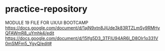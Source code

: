 # practice-repository
MODULE 19 FILE FOR UX/UI BOOTCAMP
https://docs.google.com/document/d/1ajN9xtn8JjUde3k83RTZLmSy9RMHyQFAWmR8_uYmhk4/edit
https://docs.google.com/document/d/15lfg5D3_3TFIU94AR6I_D8OIr1o331V0mSMFm5_YgyQ/edit#
